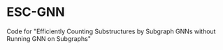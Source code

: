 # ESC-GNN
 Code for "Efficiently Counting Substructures by Subgraph GNNs without Running GNN on Subgraphs"
